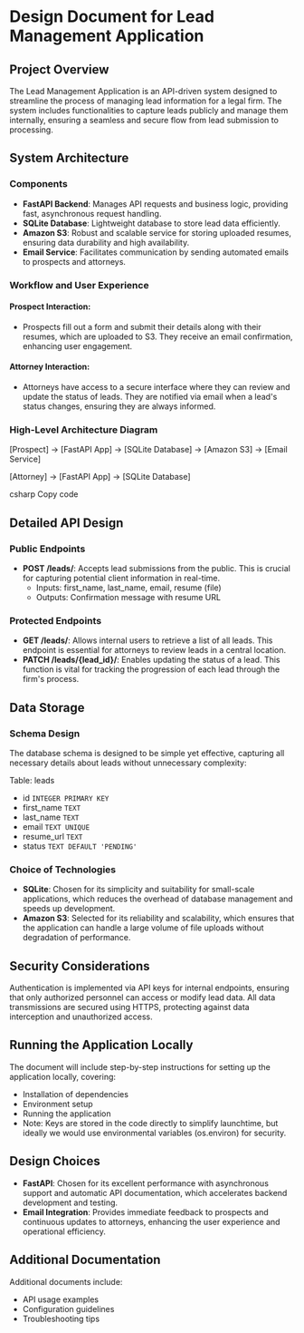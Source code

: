 # Design Document for Lead Management Application

## Project Overview

The Lead Management Application is an API-driven system designed to streamline the process of managing lead information for a legal firm. The system includes functionalities to capture leads publicly and manage them internally, ensuring a seamless and secure flow from lead submission to processing.

## System Architecture

### Components

- **FastAPI Backend**: Manages API requests and business logic, providing fast, asynchronous request handling.
- **SQLite Database**: Lightweight database to store lead data efficiently.
- **Amazon S3**: Robust and scalable service for storing uploaded resumes, ensuring data durability and high availability.
- **Email Service**: Facilitates communication by sending automated emails to prospects and attorneys.

### Workflow and User Experience

#### Prospect Interaction:
- Prospects fill out a form and submit their details along with their resumes, which are uploaded to S3. They receive an email confirmation, enhancing user engagement.

#### Attorney Interaction:
- Attorneys have access to a secure interface where they can review and update the status of leads. They are notified via email when a lead's status changes, ensuring they are always informed.

### High-Level Architecture Diagram

[Prospect] -> [FastAPI App] -> [SQLite Database]
-> [Amazon S3]
-> [Email Service]

[Attorney] -> [FastAPI App] -> [SQLite Database]

csharp
Copy code

## Detailed API Design

### Public Endpoints

- **POST /leads/**: Accepts lead submissions from the public. This is crucial for capturing potential client information in real-time.
  - Inputs: first_name, last_name, email, resume (file)
  - Outputs: Confirmation message with resume URL

### Protected Endpoints

- **GET /leads/**: Allows internal users to retrieve a list of all leads. This endpoint is essential for attorneys to review leads in a central location.
- **PATCH /leads/{lead_id}/**: Enables updating the status of a lead. This function is vital for tracking the progression of each lead through the firm's process.

## Data Storage

### Schema Design

The database schema is designed to be simple yet effective, capturing all necessary details about leads without unnecessary complexity:

Table: leads

- id `INTEGER PRIMARY KEY`
- first_name `TEXT`
- last_name `TEXT`
- email `TEXT UNIQUE`
- resume_url `TEXT`
- status `TEXT DEFAULT 'PENDING'`

### Choice of Technologies

- **SQLite**: Chosen for its simplicity and suitability for small-scale applications, which reduces the overhead of database management and speeds up development.
- **Amazon S3**: Selected for its reliability and scalability, which ensures that the application can handle a large volume of file uploads without degradation of performance.

## Security Considerations

Authentication is implemented via API keys for internal endpoints, ensuring that only authorized personnel can access or modify lead data. All data transmissions are secured using HTTPS, protecting against data interception and unauthorized access.

## Running the Application Locally

The document will include step-by-step instructions for setting up the application locally, covering:

- Installation of dependencies
- Environment setup
- Running the application
- Note: Keys are stored in the code directly to simplify launchtime, but ideally we would use environmental variables (os.environ) for security.

## Design Choices

- **FastAPI**: Chosen for its excellent performance with asynchronous support and automatic API documentation, which accelerates backend development and testing.
- **Email Integration**: Provides immediate feedback to prospects and continuous updates to attorneys, enhancing the user experience and operational efficiency.

## Additional Documentation

Additional documents include:

- API usage examples
- Configuration guidelines
- Troubleshooting tips